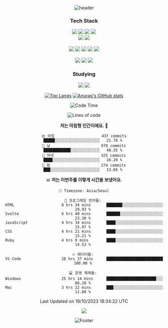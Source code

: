 <div align="center">

![header](https://capsule-render.vercel.app/api?type=waving&color=auto&height=200&section=header&text=I'm%20Jeonghyeon%&fontSize=50)

<h3>Tech Stack</h3>

<div>  
  <img src="https://img.shields.io/badge/Java-007396?style=for-the-badge&logo=Java&logoColor=white"/>
  <img src="https://img.shields.io/badge/Spring-6DB33F?style=for-the-badge&logo=Spring&logoColor=white"/>
  <img src="https://img.shields.io/badge/Spring_Boot-F2F4F9?style=for-the-badge&logo=spring-boot"/>
  <img src="https://img.shields.io/badge/Spring Security-6DB33F?style=for-the-badge&logo=Spring Security&logoColor=white"/>
  <br/>
  <img src="https://img.shields.io/badge/Ruby-CC342D?style=for-the-badge&logo=Ruby&logoColor=white"/>
  <img src="https://img.shields.io/badge/Ruby On Rails-D30001?style=for-the-badge&logo=RubyOnRails&logoColor=white"/>
  <br/>
  <br/>

  <img src="https://img.shields.io/badge/PostgreSQL-4169E1?style=for-the-badge&logo=postgresql&logoColor=black">
  <img src="https://img.shields.io/badge/Oracle-F80000?style=for-the-badge&logo=oracle&logoColor=black">
  <img src="https://img.shields.io/badge/MySQL-005C84?style=for-the-badge&logo=mysql&logoColor=white">
  <img src="https://img.shields.io/badge/AWS EC2-232f3e?style=for-the-badge&logo=Amazon AWS&logoColor=white">
  <img src="https://img.shields.io/badge/AWS RDS-232f3e?style=for-the-badge&logo=Amazon AWS&logoColor=white">
  <br/>
  <br/>

  <img src="https://img.shields.io/badge/JavaScript-323330?style=for-the-badge&logo=javascript&logoColor=F7DF1E">
  <img src="https://img.shields.io/badge/Bootstrap-563D7C?style=for-the-badge&logo=bootstrap&logoColor=white">
  <img src="https://img.shields.io/badge/Svelte-FF3E00?style=for-the-badge&logo=Svelte&logoColor=white">
  
  <br/>
</div>

<h3>Studying</h3>

<div>
  <img src="https://img.shields.io/badge/Docker-2CA5E0?style=for-the-badge&logo=docker&logoColor=white">
  <img src="https://img.shields.io/badge/GitLab-FC6D26?style=for-the-badge&logo=GitLab&logoColor=white"/>
  <!-- <img src=""> -->
</div>

<p></p>

[![Top Langs](https://github-readme-stats.vercel.app/api/top-langs/?username=O-sulloc&layout=compact)](https://github.com/O-sulloc/github-readme-stats)
[![Anurag's GitHub stats](https://github-readme-stats.vercel.app/api?username=O-sulloc)](https://github.com/O-sulloc/github-readme-stats)

<p></p>

<!--START_SECTION:waka-->
![Code Time](http://img.shields.io/badge/Code%20Time-955%20hrs%2049%20mins-blue)

![Lines of code](https://img.shields.io/badge/%EC%A0%80%EB%8A%94%20%EC%97%AC%ED%83%9C%EA%B9%8C%EC%A7%80%20-8.3%20million%20%EC%A4%84%EC%9D%98%20%EC%BD%94%EB%93%9C%EB%A5%BC%20%EC%9E%91%EC%84%B1%ED%96%88%EC%96%B4%EC%9A%94.-blue)

**저는 아침형 인간이에요. 🐤** 

```text
🌞 아침                     437 commits         █████░░░░░░░░░░░░░░░░░░░░   21.78 % 
🌆 낮　                     970 commits         ████████████░░░░░░░░░░░░░   48.35 % 
🌃 저녁                     325 commits         ████░░░░░░░░░░░░░░░░░░░░░   16.20 % 
🌙 밤　                     274 commits         ███░░░░░░░░░░░░░░░░░░░░░░   13.66 % 
```


📊 **저는 이번주를 이렇게 시간을 보냈어요.** 

```text
🕑︎ Timezone: Asia/Seoul

💬 프로그래밍 언어들: 
HTML                     8 hrs 34 mins       ███████░░░░░░░░░░░░░░░░░░   29.93 % 
Svelte                   6 hrs 40 mins       ██████░░░░░░░░░░░░░░░░░░░   23.30 % 
JavaScript               4 hrs 34 mins       ████░░░░░░░░░░░░░░░░░░░░░   15.97 % 
CSS                      4 hrs 21 mins       ████░░░░░░░░░░░░░░░░░░░░░   15.21 % 
Ruby                     4 hrs 9 mins        ████░░░░░░░░░░░░░░░░░░░░░   14.53 % 

🔥 에디터들: 
VS Code                  28 hrs 37 mins      █████████████████████████   100.00 % 

💻 운영 체제들: 
Windows                  25 hrs 14 mins      ██████████████████████░░░   88.20 % 
Mac                      3 hrs 22 mins       ███░░░░░░░░░░░░░░░░░░░░░░   11.80 % 
```


 Last Updated on 19/10/2023 18:34:22 UTC
<!--END_SECTION:waka-->

<p></p>

<a href="https://hits.seeyoufarm.com"><img src="https://hits.seeyoufarm.com/api/count/incr/badge.svg?url=https%3A%2F%2Fgithub.com%2FO-sulloc&count_bg=%23555555&title_bg=%23555555&icon=github.svg&icon_color=%23E7E7E7&title=GitHub&edge_flat=false"/></a>

![Footer](https://capsule-render.vercel.app/api?type=waving&color=auto&height=200&section=footer)


